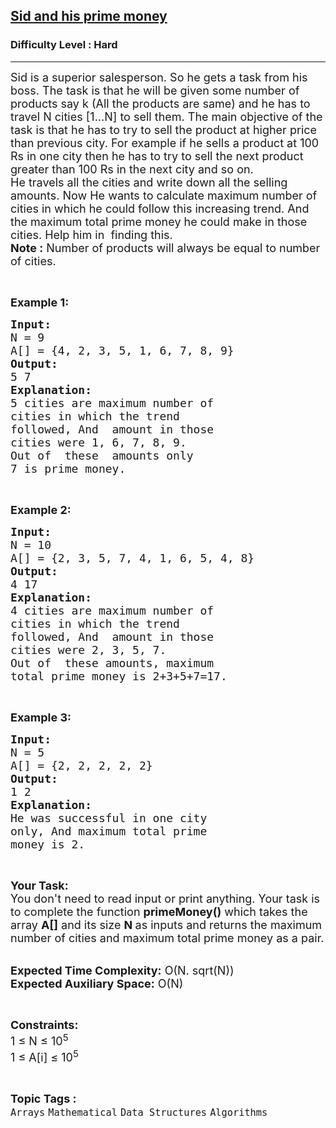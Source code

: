 <h2><a href="https://www.geeksforgeeks.org/problems/sid-and-his-prime-money5736/1?page=9&difficulty=Hard&sortBy=submissions">Sid and his prime money</a></h2><h3>Difficulty Level : Hard</h3><hr><div class="problems_problem_content__Xm_eO"><p><span style="font-size:18px">Sid is a superior salesperson. So he gets a task from his boss. The task is that he will be given some number of products say k (All the products are same) and he has to travel N&nbsp;cities [1...N] to sell them. The main objective of the task is that he has to try to sell the product at higher price than previous city. For example if he sells a product at 100 Rs in one city then he has to try to sell the next product greater than 100 Rs in the next city and so on.<br>
He travels all the cities and write down all the selling amounts. Now He wants to calculate maximum number of cities in which he could follow this increasing trend. And the maximum total prime money he could make in those cities. Help him in&nbsp; finding this.<br>
<strong>Note :</strong> Number of products will always be equal to number of cities. </span></p>

<p>&nbsp;</p>

<p><span style="font-size:18px"><strong>Example 1:</strong></span></p>

<pre><span style="font-size:18px"><strong>Input:</strong>
N = 9
A[] = {4, 2, 3, 5, 1, 6, 7, 8, 9}
<strong>Output:</strong>
5 7
<strong>Explanation:</strong>
5 cities are maximum number of 
cities in which the trend 
followed, And  amount in those 
cities were 1, 6, 7, 8, 9. 
Out of  these  amounts only 
7 is prime money.</span></pre>

<p>&nbsp;</p>

<p><span style="font-size:18px"><strong>Example 2:</strong></span></p>

<pre><span style="font-size:18px"><strong>Input:</strong>
N = 10
A[] = {2, 3, 5, 7, 4, 1, 6, 5, 4, 8}
<strong>Output:</strong>
4 17
<strong>Explanation:</strong>
4 cities are maximum number of 
cities in which the trend 
followed, And  amount in those 
cities were 2, 3, 5, 7. 
Out of  these amounts, maximum
total prime money is 2+3+5+7=17.</span></pre>

<p>&nbsp;</p>

<p><span style="font-size:18px"><strong>Example 3:</strong></span></p>

<pre><span style="font-size:18px"><strong>Input:</strong>
N = 5
A[] = {2, 2, 2, 2, 2}
<strong>Output:</strong>
1 2
<strong>Explanation:</strong>
He was successful in one city 
only, And maximum total prime 
money is 2.
</span></pre>

<p>&nbsp;</p>

<p><span style="font-size:18px"><strong>Your Task:&nbsp;&nbsp;</strong><br>
You don't need to read input or print anything. Your task is to complete the function <strong>primeMoney()</strong>&nbsp;which takes the array <strong>A[]</strong> and its size <strong>N </strong>as inputs and returns the maximum number of cities and maximum total prime money as a pair. </span></p>

<p><br>
<span style="font-size:18px"><strong>Expected Time Complexity:</strong> O(N. sqrt(N))<br>
<strong>Expected Auxiliary Space:</strong> O(N)</span></p>

<p>&nbsp;</p>

<p><span style="font-size:18px"><strong>Constraints:</strong><br>
1 ≤ N ≤ 10<sup>5</sup><br>
1 ≤ A[i] ≤ 10<sup>5 </sup></span></p>
</div><br><p><span style=font-size:18px><strong>Topic Tags : </strong><br><code>Arrays</code>&nbsp;<code>Mathematical</code>&nbsp;<code>Data Structures</code>&nbsp;<code>Algorithms</code>&nbsp;